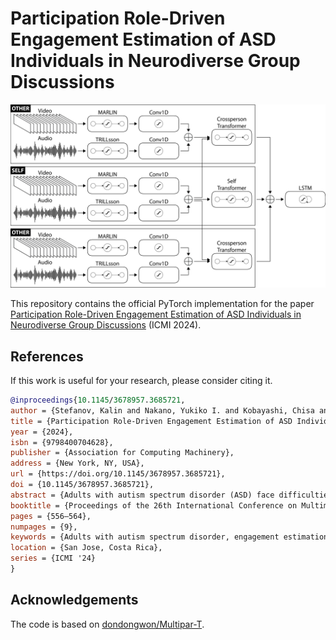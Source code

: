# Participation Role-Driven Engagement Estimation of ASD Individuals in Neurodiverse Group Discussions
<div>
  <img src="assets/model.png">
  <p></p>
</div>

This repository contains the official PyTorch implementation for the paper 
[Participation Role-Driven Engagement Estimation of ASD Individuals in Neurodiverse Group Discussions](https://) (ICMI 2024).

## References
If this work is useful for your research, please consider citing it.
```bibtex
@inproceedings{10.1145/3678957.3685721,
author = {Stefanov, Kalin and Nakano, Yukiko I. and Kobayashi, Chisa and Hoshina, Ibuki and Sakato, Tatsuya and Nihei, Fumio and Takayama, Chihiro and Ishii, Ryo and Tsujii, Masatsugu},
title = {Participation Role-Driven Engagement Estimation of ASD Individuals in Neurodiverse Group Discussions},
year = {2024},
isbn = {9798400704628},
publisher = {Association for Computing Machinery},
address = {New York, NY, USA},
url = {https://doi.org/10.1145/3678957.3685721},
doi = {10.1145/3678957.3685721},
abstract = {Adults with autism spectrum disorder (ASD) face difficulties in communicating with neurotypical people in their daily lives and workplaces. In addition, research on modeling communication in neurodiverse groups is scarce. To recognize communication difficulties caused by neurodiversity, we first, collected a multimodal corpus for decision-making discussions in neurodiverse groups that included a person with ASD and two neurotypical participants. For corpus analysis, we investigated eye-gaze and facial expression exchanges between individuals with ASD and neurotypical participants during both listening and speaking. The findings were extended to automatically estimate the engagement of ASD individuals. To capture the effect of contingent behaviors between ASD individuals and neurotypical participants, we developed a transformer-based model that considers the participation role by changing the direction of cross-person attention depending on whether the ASD individual is listening or speaking. The proposed approach yields comparable results to the state-of-the-art for engagement estimation in neurotypical group conversations while accounting for the dynamic nature of behavior influence in face-to-face interactions. The code associated with this study is available at https://github.com/IUI-Lab/switch-attention.},
booktitle = {Proceedings of the 26th International Conference on Multimodal Interaction},
pages = {556–564},
numpages = {9},
keywords = {Adults with autism spectrum disorder, engagement estimation, neurodiverse group communication, participation role},
location = {San Jose, Costa Rica},
series = {ICMI '24}
}
```

## Acknowledgements
The code is based on [dondongwon/Multipar-T](https://github.com/dondongwon/Multipar-T).
